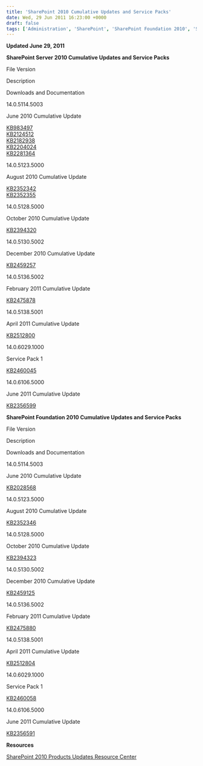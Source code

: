 ```yaml
---
title: 'SharePoint 2010 Cumulative Updates and Service Packs'
date: Wed, 29 Jun 2011 16:23:00 +0000
draft: false
tags: ['Administration', 'SharePoint', 'SharePoint Foundation 2010', 'SharePoint Server 2010']
---
```


**Updated June 29, 2011**

**SharePoint Server 2010 Cumulative Updates and Service Packs**

File Version

Description

Downloads and Documentation

14.0.5114.5003

June 2010 Cumulative Update

[KB983497](http://support.microsoft.com/kb/983497)  
[KB2124512](http://support.microsoft.com/kb/2124512)  
[KB2182938](http://support.microsoft.com/kb/2182938)  
[KB2204024](http://support.microsoft.com/kb/2204024)  
[KB2281364](http://support.microsoft.com/kb/2281364)

14.0.5123.5000

August 2010 Cumulative Update

[KB2352342](http://support.microsoft.com/kb/2352342)   
[KB2352355](http://support.microsoft.com/kb/2352345)

14.0.5128.5000

October 2010 Cumulative Update

[KB2394320](http://support.microsoft.com/kb/2394320/)

14.0.5130.5002

December 2010 Cumulative Update

[KB2459257](http://support.microsoft.com/kb/2459257/)

14.0.5136.5002

February 2011 Cumulative Update

[KB2475878](http://support.microsoft.com/kb/2475878)

14.0.5138.5001

April 2011 Cumulative Update

[KB2512800](http://support.microsoft.com/kb/2512800)

14.0.6029.1000

Service Pack 1

[KB2460045](http://support.microsoft.com/kb/2460045)

14.0.6106.5000

June 2011 Cumulative Update

[KB2356599](http://support.microsoft.com/hotfix/KBHotfix.aspx?kbnum=2536599)

**SharePoint Foundation 2010 Cumulative Updates and Service Packs**

File Version

Description

Downloads and Documentation

14.0.5114.5003

June 2010 Cumulative Update

[KB2028568](http://support.microsoft.com/kb/2028568)

14.0.5123.5000

August 2010 Cumulative Update

[KB2352346](http://support.microsoft.com/kb/2352346)

14.0.5128.5000

October 2010 Cumulative Update

[KB2394323](http://support.microsoft.com/kb/2394323/)

14.0.5130.5002

December 2010 Cumulative Update

[KB2459125](http://support.microsoft.com/kb/2459125/)

14.0.5136.5002

February 2011 Cumulative Update

[KB2475880](http://support.microsoft.com/kb/2475880)

14.0.5138.5001

April 2011 Cumulative Update

[KB2512804](http://support.microsoft.com/kb/2512804)

14.0.6029.1000

Service Pack 1

[KB2460058](http://support.microsoft.com/kb/2460058)

14.0.6106.5000

June 2011 Cumulative Update

[KB2356591](http://support.microsoft.com/hotfix/KBHotfix.aspx?kbnum=2536591)

**Resources**

[SharePoint 2010 Products Updates Resource Center](http://technet.microsoft.com/en-us/sharepoint/ff800847)